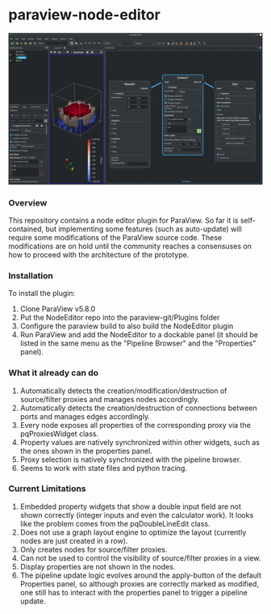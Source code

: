 # paraview-node-editor

![screenshot](https://raw.githubusercontent.com/JonasLukasczyk/paraview-node-editor/master/screenshot.jpg "Screenshot of ParaView Node Editor")

### Overview
This repository contains a node editor plugin for ParaView. So far it is self-contained, but implementing some features (such as auto-update) will require some modifications of the ParaView source code. These modifications are on hold until the community reaches a consensuses on how to proceed with the architecture of the prototype.

### Installation
To install the plugin:
1. Clone ParaView v5.8.0
2. Put the NodeEditor repo into the paraview-git/Plugins folder
3. Configure the paraview build to also build the NodeEditor plugin
4. Run ParaView and add the NodeEditor to a dockable panel (it should be listed in the same menu as the "Pipeline Browser" and the "Properties" panel).

### What it already can do
1. Automatically detects the creation/modification/destruction of source/filter proxies and manages nodes accordingly.
2. Automatically detects the creation/destruction of connections between ports and manages edges accordingly.
3. Every node exposes all properties of the corresponding proxy via the pqProxiesWidget class.
4. Property values are natively synchronized within other widgets, such as the ones shown in the properties panel.
5. Proxy selection is natively synchronized with the pipeline browser.
6. Seems to work with state files and python tracing.

### Current Limitations
1. Embedded property widgets that show a double input field are not shown correctly (integer inputs and even the calculator work). It looks like the problem comes from the pqDoubleLineEdit class.
2. Does not use a graph layout engine to optimize the layout (currently nodes are just created in a row).
3. Only creates nodes for source/filter proxies.
4. Can not be used to control the visibility of source/filter proxies in a view.
5. Display properties are not shown in the nodes.
6. The pipeline update logic evolves around the apply-button of the default Properties panel, so although proxies are correctly marked as modified, one still has to interact with the properties panel to trigger a pipeline update.
